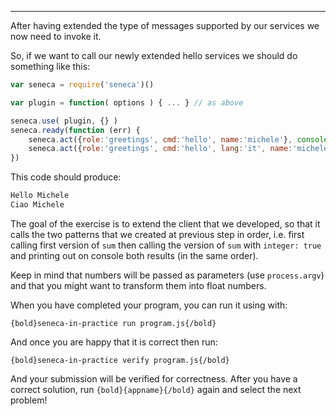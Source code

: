 ---

After having extended the type of messages supported by our services we now
need to invoke it.

So, if we want to call our newly extended hello services we should do
something like this:

```javascript
var seneca = require('seneca')()

var plugin = function( options ) { ... } // as above

seneca.use( plugin, {} )
seneca.ready(function (err) {
    seneca.act({role:'greetings', cmd:'hello', name:'michele'}, console.log )
    seneca.act({role:'greetings', cmd:'hello', lang:'it', name:'michele'}, console.log )
})

```

This code should produce:

```javascript
Hello Michele
Ciao Michele

```

The goal of the exercise is to extend the client that we developed, so that it
calls the two patterns that we created at previous step in order, i.e.
first calling first version of `sum` then calling the version of `sum` with `integer: true`
 and printing out on console both results (in the same order).

Keep in mind that numbers will be passed as parameters (use `process.argv`)
and that you might want to transform them into float numbers.

When you have completed your program, you can run it using with:

    {bold}seneca-in-practice run program.js{/bold}

And once you are happy that it is correct then run:

    {bold}seneca-in-practice verify program.js{/bold}

And your submission will be verified for correctness.
After you have a correct solution, run `{bold}{appname}{/bold}` again and
select the next problem!
